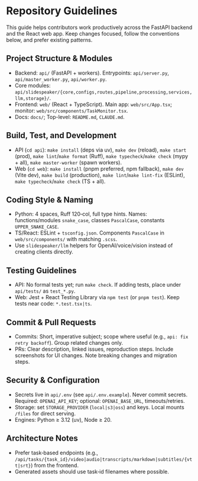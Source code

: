 # Repository Guidelines

This guide helps contributors work productively across the FastAPI backend and the React web app. Keep changes focused, follow the conventions below, and prefer existing patterns.

## Project Structure & Modules
- Backend: `api/` (FastAPI + workers). Entrypoints: `api/server.py`, `api/master_worker.py`, `api/worker.py`.
- Core modules: `api/slidespeaker/{core,configs,routes,pipeline,processing,services,llm,storage}/`.
- Frontend: `web/` (React + TypeScript). Main app: `web/src/App.tsx`; monitor: `web/src/components/TaskMonitor.tsx`.
- Docs: `docs/`; Top-level: `README.md`, `CLAUDE.md`.

## Build, Test, and Development
- API (`cd api`): `make install` (deps via uv), `make dev` (reload), `make start` (prod), `make lint`/`make format` (Ruff), `make typecheck`/`make check` (mypy + all), `make master-worker` (spawn workers).
- Web (`cd web`): `make install` (pnpm preferred, npm fallback), `make dev` (Vite dev), `make build` (production), `make lint`/`make lint-fix` (ESLint), `make typecheck`/`make check` (TS + all).

## Coding Style & Naming
- Python: 4 spaces, Ruff 120‑col, full type hints. Names: functions/modules `snake_case`, classes `PascalCase`, constants `UPPER_SNAKE_CASE`.
- TS/React: ESLint + `tsconfig.json`. Components `PascalCase` in `web/src/components/` with matching `.scss`.
- Use `slidespeaker/llm` helpers for OpenAI/voice/vision instead of creating clients directly.

## Testing Guidelines
- API: No formal tests yet; run `make check`. If adding tests, place under `api/tests/` as `test_*.py`.
- Web: Jest + React Testing Library via `npm test` (or `pnpm test`). Keep tests near code: `*.test.tsx|ts`.

## Commit & Pull Requests
- Commits: Short, imperative subject; scope where useful (e.g., `api: fix retry backoff`). Group related changes only.
- PRs: Clear description, linked issues, reproduction steps. Include screenshots for UI changes. Note breaking changes and migration steps.

## Security & Configuration
- Secrets live in `api/.env` (see `api/.env.example`). Never commit secrets. Required: `OPENAI_API_KEY`; optional: `OPENAI_BASE_URL`, timeouts/retries.
- Storage: set `STORAGE_PROVIDER` (`local|s3|oss`) and keys. Local mounts `/files` for direct serving.
- Engines: Python ≥ 3.12 (uv), Node ≥ 20.

## Architecture Notes
- Prefer task‑based endpoints (e.g., `/api/tasks/{task_id}/video|audio|transcripts/markdown|subtitles/{vtt|srt}`) from the frontend.
- Generated assets should use task‑id filenames where possible.
